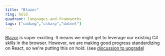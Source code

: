 ```yaml
---
title: "Blazor"
ring: hold
quadrant: languages-and-frameworks
tags: ["coding","csharp","dotnet"]
---
```


[Blazor](https://dotnet.microsoft.com/apps/aspnet/web-apps/blazor) is super exciting. It means we might get to leverage our existing C# skills in the browser. However, we are making good progress standardizing on React, so we're putting this on hold. (see [discussion to upgrade](https://github.com/red-gate/Tech-Radar/issues/361))

